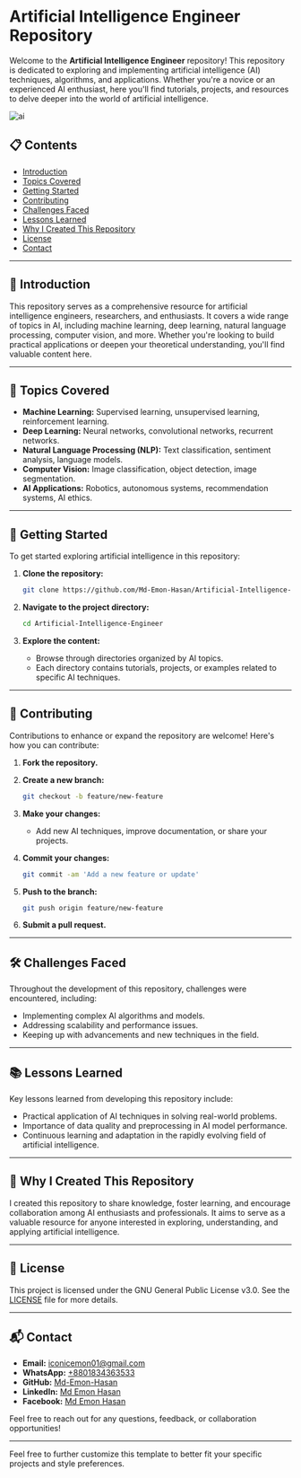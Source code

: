 # Artificial Intelligence Engineer Repository

Welcome to the **Artificial Intelligence Engineer** repository! This repository is dedicated to exploring and implementing artificial intelligence (AI) techniques, algorithms, and applications. Whether you're a novice or an experienced AI enthusiast, here you'll find tutorials, projects, and resources to delve deeper into the world of artificial intelligence.

![ai](https://github.com/user-attachments/assets/75c961de-b3ce-4dba-8bc6-88c448748bb2)

## 📋 Contents

- [Introduction](#introduction)
- [Topics Covered](#topics-covered)
- [Getting Started](#getting-started)
- [Contributing](#contributing)
- [Challenges Faced](#challenges-faced)
- [Lessons Learned](#lessons-learned)
- [Why I Created This Repository](#why-i-created-this-repository)
- [License](#license)
- [Contact](#contact)

---

## 📖 Introduction

This repository serves as a comprehensive resource for artificial intelligence engineers, researchers, and enthusiasts. It covers a wide range of topics in AI, including machine learning, deep learning, natural language processing, computer vision, and more. Whether you're looking to build practical applications or deepen your theoretical understanding, you'll find valuable content here.

---

## 🧠 Topics Covered

- **Machine Learning:** Supervised learning, unsupervised learning, reinforcement learning.
- **Deep Learning:** Neural networks, convolutional networks, recurrent networks.
- **Natural Language Processing (NLP):** Text classification, sentiment analysis, language models.
- **Computer Vision:** Image classification, object detection, image segmentation.
- **AI Applications:** Robotics, autonomous systems, recommendation systems, AI ethics.

---

## 🚀 Getting Started

To get started exploring artificial intelligence in this repository:

1. **Clone the repository:**

   ```bash
   git clone https://github.com/Md-Emon-Hasan/Artificial-Intelligence-Engineer.git
   ```

2. **Navigate to the project directory:**

   ```bash
   cd Artificial-Intelligence-Engineer
   ```

3. **Explore the content:**

   - Browse through directories organized by AI topics.
   - Each directory contains tutorials, projects, or examples related to specific AI techniques.

---

## 🤝 Contributing

Contributions to enhance or expand the repository are welcome! Here's how you can contribute:

1. **Fork the repository.**
2. **Create a new branch:**

   ```bash
   git checkout -b feature/new-feature
   ```

3. **Make your changes:**

   - Add new AI techniques, improve documentation, or share your projects.

4. **Commit your changes:**

   ```bash
   git commit -am 'Add a new feature or update'
   ```

5. **Push to the branch:**

   ```bash
   git push origin feature/new-feature
   ```

6. **Submit a pull request.**

---

## 🛠️ Challenges Faced

Throughout the development of this repository, challenges were encountered, including:

- Implementing complex AI algorithms and models.
- Addressing scalability and performance issues.
- Keeping up with advancements and new techniques in the field.

---

## 📚 Lessons Learned

Key lessons learned from developing this repository include:

- Practical application of AI techniques in solving real-world problems.
- Importance of data quality and preprocessing in AI model performance.
- Continuous learning and adaptation in the rapidly evolving field of artificial intelligence.

---

## 🌟 Why I Created This Repository

I created this repository to share knowledge, foster learning, and encourage collaboration among AI enthusiasts and professionals. It aims to serve as a valuable resource for anyone interested in exploring, understanding, and applying artificial intelligence.

---

## 📜 License

This project is licensed under the GNU General Public License v3.0. See the [LICENSE](LICENSE) file for more details.

---

## 📬 Contact

- **Email:** [iconicemon01@gmail.com](mailto:iconicemon01@gmail.com)
- **WhatsApp:** [+8801834363533](https://wa.me/8801834363533)
- **GitHub:** [Md-Emon-Hasan](https://github.com/Md-Emon-Hasan)
- **LinkedIn:** [Md Emon Hasan](https://www.linkedin.com/in/md-emon-hasan)
- **Facebook:** [Md Emon Hasan](https://www.facebook.com/mdemon.hasan2001/)

Feel free to reach out for any questions, feedback, or collaboration opportunities!

---

Feel free to further customize this template to better fit your specific projects and style preferences.
